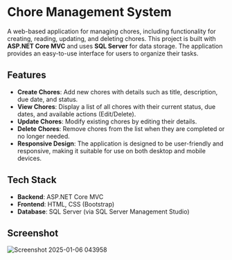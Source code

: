 # Chore Management System

A web-based application for managing chores, including functionality for creating, reading, updating, and deleting chores. This project is built with **ASP.NET Core MVC** and uses **SQL Server** for data storage. The application provides an easy-to-use interface for users to organize their tasks.

## Features

- **Create Chores**: Add new chores with details such as title, description, due date, and status.
- **View Chores**: Display a list of all chores with their current status, due dates, and available actions (Edit/Delete).
- **Update Chores**: Modify existing chores by editing their details.
- **Delete Chores**: Remove chores from the list when they are completed or no longer needed.
- **Responsive Design**: The application is designed to be user-friendly and responsive, making it suitable for use on both desktop and mobile devices.

## Tech Stack

- **Backend**: ASP.NET Core MVC
- **Frontend**: HTML, CSS (Bootstrap)
- **Database**: SQL Server (via SQL Server Management Studio)

## Screenshot
![Screenshot 2025-01-06 043958](https://github.com/user-attachments/assets/befb8ad9-24b0-45b7-a8bb-a9140dc9d084)



